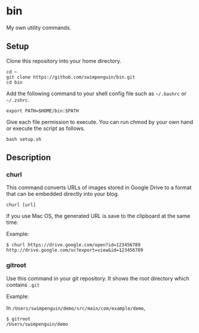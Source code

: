 # bin

My own utility commands.

## Setup

Clone this repository into your home directory.

```
cd ~
git clone https://github.com/swimpenguin/bin.git
cd bin
```

Add the following command to your shell config file such as `~/.bashrc` or `~/.zshrc`.

```
export PATH=$HOME/bin:$PATH
```

Give each file permission to execute.
You can run chmod by your own hand or execute the script as follows.

```
bash setup.sh
```

## Description

### churl

This command converts URLs of images stored in Google Drive to a format that can be embedded directly into your blog.

```
churl [url]
```

If you use Mac OS, the generated URL is save to the clipboard at the same time.

Example:

```
$ churl https://drive.google.com/open?id=123456789
http://drive.google.com/uc?export=view&id=123456789
```

### gitroot

Use this command in your git repository. It shows the root directory which contains `.git`

Example: 

In `/Users/swimpenguin/demo/src/main/com/example/demo`, 

```
$ gitroot
/Users/swimpenguin/demo
```
